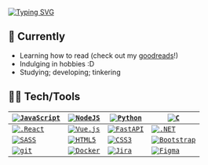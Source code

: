 [![Typing SVG](https://readme-typing-svg.herokuapp.com?font=JetBrainsMono&color=%23864879&size=25&vCenter=true&width=450&lines=username%3A+cbarkr+;name%3A+callum_barker)](https://git.io/typing-svg)

## 🤔 Currently

- Learning how to read (check out my [goodreads](https://www.goodreads.com/cbarkr)!)
- Indulging in hobbies :D
- Studying; developing; tinkering

## 👨‍💻 Tech/Tools

| <code>[![JavaScript](https://img.shields.io/badge/--F7DF1E?logo=javascript&logoColor=000000)](https://www.javascript.com/)</code> | <code>[![NodeJS](https://img.shields.io/badge/--2343853D?logo=node.js&logoColor=000000)](https://nodejs.org)</code> | <code>[![Python](https://img.shields.io/badge/--3776AB?logo=python&logoColor=ffffff)](https://www.python.org/)</code> | <code>[![C](https://img.shields.io/badge/--A8B9CC?logo=c&logoColor=ffffff)](https://www.open-std.org/jtc1/sc22/wg14/)</code> |
|---|---|---|---|
| <code>[![.React](https://img.shields.io/badge/--61DAFB?logo=react&logoColor=ffffff)](https://reactjs.org/)</code> | <code>[![Vue.js](https://img.shields.io/badge/--4FC08D?logo=vuedotjs&logoColor=ffffff)](https://vuejs.org/)</code> | <code>[![FastAPI](https://img.shields.io/badge/--009688?logo=fastapi&logoColor=ffffff)](https://fastapi.tiangolo.com/)</code> | <code>[![.NET](https://img.shields.io/badge/--512BD4?logo=.net&logoColor=ffffff)](https://dotnet.microsoft.com/)</code> |
| <code>[![SASS](https://img.shields.io/badge/--CC6699?logo=sass&logoColor=ffffff)](https://sass-lang.com/)</code> | <code>[![HTML5](https://img.shields.io/badge/--E34F26?logo=html5&logoColor=ffffff)](https://html.spec.whatwg.org/multipage/)</code> | <code>[![CSS3](https://img.shields.io/badge/--1572B6?logo=css3&logoColor=ffffff)](https://www.w3.org/TR/CSS/)</code> | <code>[![Bootstrap](https://img.shields.io/badge/--7952B3?logo=bootstrap&logoColor=ffffff)](https://getbootstrap.com/)</code> |
| <code>[![git](https://img.shields.io/badge/--F05032?logo=git&logoColor=ffffff)](http://git-scm.com/)</code> | <code>[![Docker](https://img.shields.io/badge/--2496ED?logo=docker&logoColor=ffffff)](https://www.docker.com/)</code> | <code>[![Jira](https://img.shields.io/badge/--0052CC?logo=jira&logoColor=ffffff)](https://www.atlassian.com/software/jira)</code> | <code>[![Figma](https://img.shields.io/badge/--F24E1E?logo=figma&logoColor=ffffff)](https://www.figma.com/)</code> |
